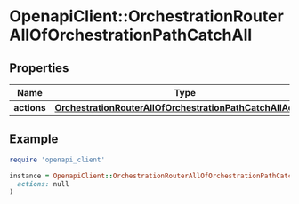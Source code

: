 # OpenapiClient::OrchestrationRouterAllOfOrchestrationPathCatchAll

## Properties

| Name | Type | Description | Notes |
| ---- | ---- | ----------- | ----- |
| **actions** | [**OrchestrationRouterAllOfOrchestrationPathCatchAllActions**](OrchestrationRouterAllOfOrchestrationPathCatchAllActions.md) |  | [optional] |

## Example

```ruby
require 'openapi_client'

instance = OpenapiClient::OrchestrationRouterAllOfOrchestrationPathCatchAll.new(
  actions: null
)
```

